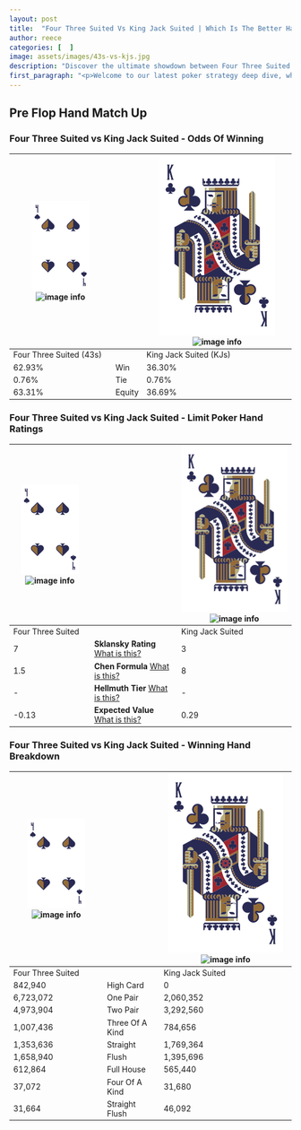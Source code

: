 ```yaml
---
layout: post
title:  "Four Three Suited Vs King Jack Suited | Which Is The Better Hand In Poker? A Complete Guide"
author: reece
categories: [  ]
image: assets/images/43s-vs-kjs.jpg
description: "Discover the ultimate showdown between Four Three Suited and King Jack Suited in poker! Uncover the odds, strategies, and scenarios where one hand triumphs over the other. Get ready to up your poker game with this thrilling analysis."
first_paragraph: "<p>Welcome to our latest poker strategy deep dive, where we're pitting two distinct hands against each other in a high-stakes showdown: Four Three Suited vs King Jack Suited.</p><p>In the dynamic world of poker, every decision counts, and knowing which hand holds the upper hand is key to your success at the table.</p><p>In this article, we'll dissect these two hands, explore the scenarios where one dominates the other, and equip you with the knowledge to make strategic choices that can tip the odds in your favor.</p><p>Get ready to unravel the intriguing dynamics of these poker hands and elevate your game to new heights.</p>"
---
```




[comment]: # (sp0)

## Pre Flop Hand Match Up

<div class="table hand-ratings" markdown="1"> 



### Four Three Suited vs King Jack Suited - Odds Of Winning


    
| ![image info](assets/images/hand1/4.png) ![image info](assets/images/hand1/3s.png) |  | ![image info](assets/images/hand2/K.png) ![image info](assets/images/hand2/Js.png) |
| -------- | -------- | -------- |
| Four Three Suited (43s) |  | King Jack Suited (KJs) |
| 62.93% | Win | 36.30% |
| 0.76% | Tie | 0.76% |
| 63.31% | Equity | 36.69% |




[comment]: # (sp1)



### Four Three Suited vs King Jack Suited - Limit Poker Hand Ratings


    
| ![image info](assets/images/hand1/4.png) ![image info](assets/images/hand1/3s.png) |  | ![image info](assets/images/hand2/K.png) ![image info](assets/images/hand2/Js.png) |
| -------- | -------- | -------- |
| Four Three Suited |  | King Jack Suited |
| 7 | **Sklansky Rating** [What is this?](/sklansky-rating-explained) | 3 |
| 1.5 | **Chen Formula** [What is this?](/chen-formula-explained) | 8 |
| - | **Hellmuth Tier** [What is this?](/Hellmuth-tier-explained) | - |
| -0.13 | **Expected Value** [What is this?](/expected-value-explained) | 0.29 |




[comment]: # (sp2)



### Four Three Suited vs King Jack Suited - Winning Hand Breakdown


    
| ![image info](assets/images/hand1/4.png) ![image info](assets/images/hand1/3s.png) |  | ![image info](assets/images/hand2/K.png) ![image info](assets/images/hand2/Js.png) |
| -------- | -------- | -------- |
| Four Three Suited |  | King Jack Suited |
| 842,940 | High Card | 0 |
| 6,723,072 | One Pair | 2,060,352 |
| 4,973,904 | Two Pair | 3,292,560 |
| 1,007,436 | Three Of A Kind | 784,656 |
| 1,353,636 | Straight | 1,769,364 |
| 1,658,940 | Flush | 1,395,696 |
| 612,864 | Full House | 565,440 |
| 37,072 | Four Of A Kind | 31,680 |
| 31,664 | Straight Flush | 46,092 |




[comment]: # (sp3)



</div>

[comment]: # (sp4)



[comment]: # (sp5)

